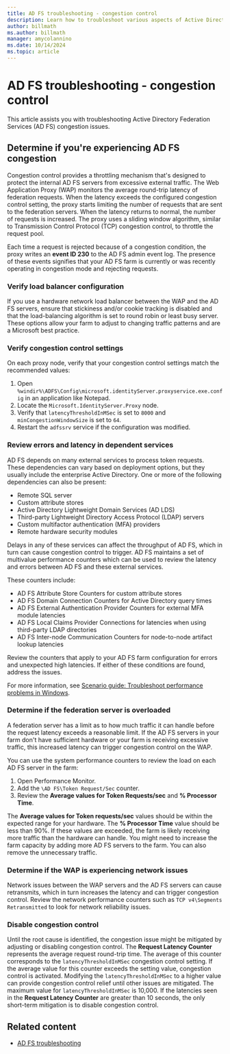 ```yaml
---
title: AD FS troubleshooting - congestion control
description: Learn how to troubleshoot various aspects of Active Directory Federation Services load or congestion issues.
author: billmath
ms.author: billmath
manager: amycolannino
ms.date: 10/14/2024
ms.topic: article
---
```


# AD FS troubleshooting - congestion control

This article assists you with troubleshooting Active Directory Federation Services (AD FS) congestion issues.

## Determine if you're experiencing AD FS congestion

Congestion control provides a throttling mechanism that's designed to protect the internal AD FS servers from excessive external traffic. The Web Application Proxy (WAP) monitors the average round-trip latency of federation requests. When the latency exceeds the configured congestion control setting, the proxy starts limiting the number of requests that are sent to the federation servers. When the latency returns to normal, the number of requests is increased. The proxy uses a sliding window algorithm, similar to Transmission Control Protocol (TCP) congestion control, to throttle the request pool.

Each time a request is rejected because of a congestion condition, the proxy writes an **event ID 230** to the AD FS admin event log. The presence of these events signifies that your AD FS farm is currently or was recently operating in congestion mode and rejecting requests.

### Verify load balancer configuration

If you use a hardware network load balancer between the WAP and the AD FS servers, ensure that stickiness and/or cookie tracking is disabled and that the load-balancing algorithm is set to round robin or least busy server. These options allow your farm to adjust to changing traffic patterns and are a Microsoft best practice.

### Verify congestion control settings

On each proxy node, verify that your congestion control settings match the recommended values:

 1. Open `%windir%\ADFS\Config\microsoft.identityServer.proxyservice.exe.config` in an application like Notepad.
 1. Locate the `Microsoft.IdentityServer.Proxy` node.
 1. Verify that `latencyThresholdInMSec` is set to `8000` and `minCongestionWindowSize` is set to `64`.
 1. Restart the `adfssrv` service if the configuration was modified.

### Review errors and latency in dependent services

AD FS depends on many external services to process token requests. These dependencies can vary based on deployment options, but they usually include the enterprise Active Directory. One or more of the following dependencies can also be present:

 - Remote SQL server
 - Custom attribute stores
 - Active Directory Lightweight Domain Services (AD LDS)
 - Third-party Lightweight Directory Access Protocol (LDAP) servers
 - Custom multifactor authentication (MFA) providers
 - Remote hardware security modules

Delays in any of these services can affect the throughput of AD FS, which in turn can cause congestion control to trigger. AD FS maintains a set of multivalue performance counters which can be used to review the latency and errors between AD FS and these external services.

These counters include:

 - AD FS Attribute Store Counters for custom attribute stores
 - AD FS Domain Connection Counters for Active Directory query times
 - AD FS External Authentication Provider Counters for external MFA module latencies
 - AD FS Local Claims Provider Connections for latencies when using third-party LDAP directories
 - AD FS Inter-node Communication Counters for node-to-node artifact lookup latencies

Review the counters that apply to your AD FS farm configuration for errors and unexpected high latencies. If either of these conditions are found, address the issues.

For more information, see [Scenario guide: Troubleshoot performance problems in Windows](/troubleshoot/windows-server/performance/troubleshoot-performance-problems-in-windows).

### Determine if the federation server is overloaded

A federation server has a limit as to how much traffic it can handle before the request latency exceeds a reasonable limit. If the AD FS servers in your farm don't have sufficient hardware or your farm is receiving excessive traffic, this increased latency can trigger congestion control on the WAP.

You can use the system performance counters to review the load on each AD FS server in the farm:

1. Open Performance Monitor.
1. Add the `\AD FS\Token Request/Sec` counter.
1. Review the **Average values for Token Requests/sec** and **% Processor Time**.

The **Average values for Token requests/sec** values should be within the expected range for your hardware. The **% Processor Time** value should be less than 90%. If these values are exceeded, the farm is likely receiving more traffic than the hardware can handle. You might need to increase the farm capacity by adding more AD FS servers to the farm. You can also remove the unnecessary traffic.

### Determine if the WAP is experiencing network issues

Network issues between the WAP servers and the AD FS servers can cause retransmits, which in turn increases the latency and can trigger congestion control. Review the network performance counters such as `TCP v4\Segments Retransmitted` to look for network reliability issues.

### Disable congestion control

Until the root cause is identified, the congestion issue might be mitigated by adjusting or disabling congestion control. The **Request Latency Counter** represents the average request round-trip time. The average of this counter corresponds to the `latencyThresholdInMSec` congestion control setting. If the average value for this counter exceeds the setting value, congestion control is activated. Modifying the `latencyThresholdInMSec` to a higher value can provide congestion control relief until other issues are mitigated. The maximum value for `latencyThresholdInMSec` is 10,000. If the latencies seen in the **Request Latency Counter** are greater than 10 seconds, the only short-term mitigation is to disable congestion control.

## Related content

- [AD FS troubleshooting](ad-fs-tshoot-overview.md)
